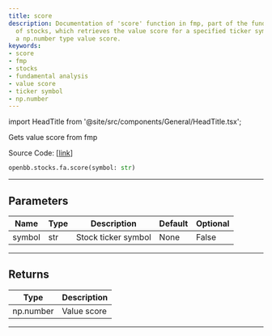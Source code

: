 ```yaml
---
title: score
description: Documentation of 'score' function in fmp, part of the fundamental analysis
  of stocks, which retrieves the value score for a specified ticker symbol. Returns
  a np.number type value score.
keywords:
- score
- fmp
- stocks
- fundamental analysis
- value score
- ticker symbol
- np.number
---
```


import HeadTitle from '@site/src/components/General/HeadTitle.tsx';

<HeadTitle title="score - Fa - Stocks - Reference | OpenBB SDK Docs" />

Gets value score from fmp

Source Code: [[link](https://github.com/OpenBB-finance/OpenBBTerminal/tree/main/openbb_terminal/stocks/fundamental_analysis/fmp_model.py#L25)]

```python
openbb.stocks.fa.score(symbol: str)
```

---

## Parameters

| Name | Type | Description | Default | Optional |
| ---- | ---- | ----------- | ------- | -------- |
| symbol | str | Stock ticker symbol | None | False |


---

## Returns

| Type | Description |
| ---- | ----------- |
| np.number | Value score |
---
